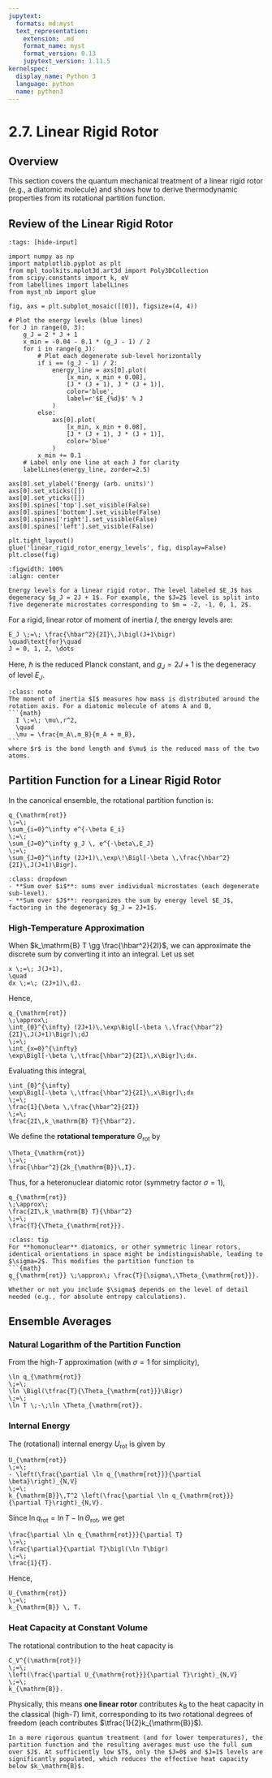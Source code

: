 ```yaml
---
jupytext:
  formats: md:myst
  text_representation:
    extension: .md
    format_name: myst
    format_version: 0.13
    jupytext_version: 1.11.5
kernelspec:
  display_name: Python 3
  language: python
  name: python3
---
```


# 2.7. Linear Rigid Rotor

## Overview

This section covers the quantum mechanical treatment of a linear rigid rotor (e.g., a diatomic molecule) and shows how to derive thermodynamic properties from its rotational partition function.

## Review of the Linear Rigid Rotor

```{code-cell} ipython3
:tags: [hide-input]

import numpy as np
import matplotlib.pyplot as plt
from mpl_toolkits.mplot3d.art3d import Poly3DCollection
from scipy.constants import k, eV
from labellines import labelLines
from myst_nb import glue

fig, axs = plt.subplot_mosaic([[0]], figsize=(4, 4))

# Plot the energy levels (blue lines)
for J in range(0, 3):
    g_J = 2 * J + 1
    x_min = -0.04 - 0.1 * (g_J - 1) / 2
    for i in range(g_J):
        # Plot each degenerate sub-level horizontally
        if i == (g_J - 1) / 2:
            energy_line = axs[0].plot(
                [x_min, x_min + 0.08], 
                [J * (J + 1), J * (J + 1)], 
                color='blue',
                label=r'$E_{%d}$' % J
            )
        else:
            axs[0].plot(
                [x_min, x_min + 0.08], 
                [J * (J + 1), J * (J + 1)], 
                color='blue'
            )
        x_min += 0.1
    # Label only one line at each J for clarity
    labelLines(energy_line, zorder=2.5)

axs[0].set_ylabel('Energy (arb. units)')
axs[0].set_xticks([])
axs[0].set_yticks([])
axs[0].spines['top'].set_visible(False)
axs[0].spines['bottom'].set_visible(False)
axs[0].spines['right'].set_visible(False)
axs[0].spines['left'].set_visible(False)

plt.tight_layout()
glue('linear_rigid_rotor_energy_levels', fig, display=False)
plt.close(fig)
```

```{glue:figure} linear_rigid_rotor_energy_levels
:figwidth: 100%
:align: center

Energy levels for a linear rigid rotor. The level labeled $E_J$ has degeneracy $g_J = 2J + 1$. For example, the $J=2$ level is split into five degenerate microstates corresponding to $m = -2, -1, 0, 1, 2$.
```

For a rigid, linear rotor of moment of inertia $I$, the energy levels are:

```{math}
E_J \;=\; \frac{\hbar^2}{2I}\,J\bigl(J+1\bigr)
\quad\text{for}\quad 
J = 0, 1, 2, \dots
```

Here, $\hbar$ is the reduced Planck constant, and $g_J = 2J + 1$ is the degeneracy of level $E_J$.

````{admonition} Physical Significance of the Moment of Inertia
:class: note
The moment of inertia $I$ measures how mass is distributed around the rotation axis. For a diatomic molecule of atoms A and B, 
```{math}
  I \;=\; \mu\,r^2, 
  \quad
  \mu = \frac{m_A\,m_B}{m_A + m_B},
```
where $r$ is the bond length and $\mu$ is the reduced mass of the two atoms.
````

## Partition Function for a Linear Rigid Rotor

In the canonical ensemble, the rotational partition function is:

```{math}
q_{\mathrm{rot}} 
\;=\; 
\sum_{i=0}^\infty e^{-\beta E_i}
\;=\;
\sum_{J=0}^\infty g_J \, e^{-\beta\,E_J}
\;=\;
\sum_{J=0}^\infty (2J+1)\,\exp\!\Bigl[-\beta \,\frac{\hbar^2}{2I}\,J(J+1)\Bigr].
```

```{admonition} Summation vs. Levels
:class: dropdown
- **Sum over $i$**: sums over individual microstates (each degenerate sub-level).
- **Sum over $J$**: reorganizes the sum by energy level $E_J$, factoring in the degeneracy $g_J = 2J+1$.
```

### High-Temperature Approximation

When $k_\mathrm{B} T \gg \frac{\hbar^2}{2I}$, we can approximate the discrete sum by converting it into an integral. Let us set

```{math}
x \;=\; J(J+1),
\quad
dx \;=\; (2J+1)\,dJ.
```

Hence,

```{math}
q_{\mathrm{rot}}
\;\approx\;
\int_{0}^{\infty} (2J+1)\,\exp\Bigl[-\beta \,\frac{\hbar^2}{2I}\,J(J+1)\Bigr]\;dJ
\;=\;
\int_{x=0}^{\infty} 
\exp\Bigl[-\beta \,\tfrac{\hbar^2}{2I}\,x\Bigr]\;dx.
```

Evaluating this integral,

```{math}
\int_{0}^{\infty} 
\exp\Bigl[-\beta \,\tfrac{\hbar^2}{2I}\,x\Bigr]\;dx
\;=\;
\frac{1}{\beta \,\frac{\hbar^2}{2I}}
\;=\;
\frac{2I\,k_\mathrm{B} T}{\hbar^2}.
```

We define the **rotational temperature** $\Theta_{\mathrm{rot}}$ by

```{math}
\Theta_{\mathrm{rot}} 
\;=\;
\frac{\hbar^2}{2k_{\mathrm{B}}\,I}.
```

Thus, for a heteronuclear diatomic rotor (symmetry factor $\sigma = 1$),

```{math}
q_{\mathrm{rot}}
\;\approx\;
\frac{2I\,k_\mathrm{B} T}{\hbar^2}
\;=\;
\frac{T}{\Theta_{\mathrm{rot}}}.
```

````{admonition} Symmetry Factor $\sigma$
:class: tip
For **homonuclear** diatomics, or other symmetric linear rotors, identical orientations in space might be indistinguishable, leading to $\sigma=2$. This modifies the partition function to 
```{math}
q_{\mathrm{rot}} \;\approx\; \frac{T}{\sigma\,\Theta_{\mathrm{rot}}}.
```
Whether or not you include $\sigma$ depends on the level of detail needed (e.g., for absolute entropy calculations).
````

<!-- What is the rotational temperature? -->

<!-- What is the exact value of the partition function? -->

## Ensemble Averages

### Natural Logarithm of the Partition Function

From the high-$T$ approximation (with $\sigma=1$ for simplicity),

```{math}
\ln q_{\mathrm{rot}}
\;=\;
\ln \Bigl(\tfrac{T}{\Theta_{\mathrm{rot}}}\Bigr)
\;=\;
\ln T \;-\;\ln \Theta_{\mathrm{rot}}.
```

### Internal Energy

The (rotational) internal energy $U_{\mathrm{rot}}$ is given by

```{math}
U_{\mathrm{rot}} 
\;=\;
- \left(\frac{\partial \ln q_{\mathrm{rot}}}{\partial \beta}\right)_{N,V}
\;=\;
k_{\mathrm{B}}\,T^2 \left(\frac{\partial \ln q_{\mathrm{rot}}}{\partial T}\right)_{N,V}.
```

Since
$\ln q_{\mathrm{rot}} = \ln T - \ln \Theta_{\mathrm{rot}},$
we get

```{math}
\frac{\partial \ln q_{\mathrm{rot}}}{\partial T} 
\;=\; 
\frac{\partial}{\partial T}\bigl(\ln T\bigr) 
\;=\; 
\frac{1}{T}.
```

Hence,

```{math}
U_{\mathrm{rot}}
\;=\;
k_{\mathrm{B}} \, T.
```

### Heat Capacity at Constant Volume

The rotational contribution to the heat capacity is

```{math}
C_V^{(\mathrm{rot})}
\;=\;
\left(\frac{\partial U_{\mathrm{rot}}}{\partial T}\right)_{N,V}
\;=\;
k_{\mathrm{B}}.
```

Physically, this means **one linear rotor** contributes $k_{\mathrm{B}}$ to the heat capacity in the classical (high-$T$) limit, corresponding to its two rotational degrees of freedom (each contributes $\tfrac{1}{2}k_{\mathrm{B}}$).

```{note}
In a more rigorous quantum treatment (and for lower temperatures), the partition function and the resulting averages must use the full sum over $J$. At sufficiently low $T$, only the $J=0$ and $J=1$ levels are significantly populated, which reduces the effective heat capacity below $k_\mathrm{B}$.
```
